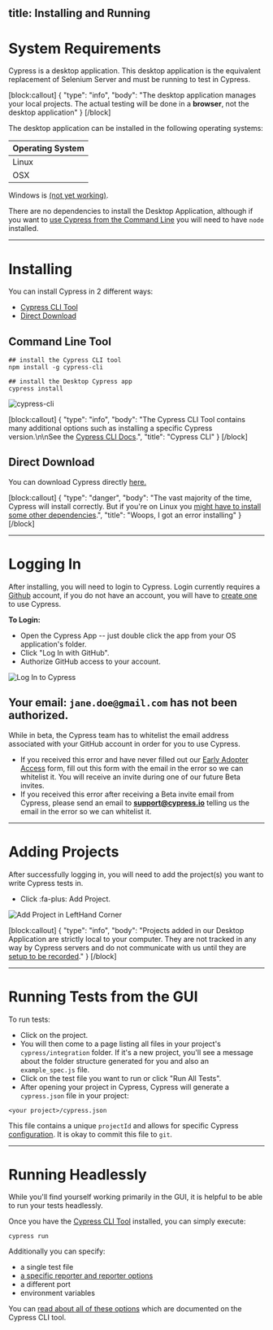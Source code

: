 title: Installing and Running
---

# System Requirements

Cypress is a desktop application. This desktop application is the equivalent replacement of Selenium Server and must be running to test in Cypress.

[block:callout]
{
  "type": "info",
  "body": "The desktop application manages your local projects. The actual testing will be done in a **browser**, not the desktop application"
}
[/block]

The desktop application can be installed in the following operating systems:

| Operating System |
| ------ |
| Linux |
| OSX |

Windows is [(not yet working)](https://github.com/cypress-io/cypress/issues/74).

There are no dependencies to install the Desktop Application, although if you want to [use Cypress from the Command Line](https://github.com/cypress-io/cypress-cli) you will need to have `node` installed.

***

# Installing

You can install Cypress in 2 different ways:
* [Cypress CLI Tool](https://github.com/cypress-io/cypress-cli)
* [Direct Download](#section-direct-download)

## Command Line Tool

```shell
## install the Cypress CLI tool
npm install -g cypress-cli

## install the Desktop Cypress app
cypress install
```

![cypress-cli](https://cloud.githubusercontent.com/assets/1268976/14435124/4f632278-ffe4-11e5-9dab-0a2d493551b3.gif)

[block:callout]
{
  "type": "info",
  "body": "The Cypress CLI Tool contains many additional options such as installing a specific Cypress version.\n\nSee the [Cypress CLI Docs](https://github.com/cypress-io/cypress-cli#installation).",
  "title": "Cypress CLI"
}
[/block]

## Direct Download

You can download Cypress directly [here.](http://download.cypress.io/desktop)

[block:callout]
{
  "type": "danger",
  "body": "The vast majority of the time, Cypress will install correctly. But if you're on Linux you [might have to install some other dependencies](https://on.cypress.io/guides/continuous-integration#section-dependencies).",
  "title": "Woops, I got an error installing"
}
[/block]

***

# Logging In

After installing, you will need to login to Cypress. Login currently requires a [Github](https://github.com/) account, if you do not have an account, you will have to [create one](https://github.com/join) to use Cypress.

**To Login:**

- Open the Cypress App -- just double click the app from your OS application's folder.
- Click "Log In with GitHub".
- Authorize GitHub access to your account.

![Log In to Cypress](https://cloud.githubusercontent.com/assets/1271364/18134962/38a6c3d8-6f6e-11e6-998b-9884496cb898.png)

## Your email: `jane.doe@gmail.com` has not been authorized.

While in beta, the Cypress team has to whitelist the email address associated with your GitHub account in order for you to use Cypress.

- If you received this error and have never filled out our [Early Adopter Access](http://goo.gl/forms/4vEMwj8LNT) form, fill out this form with the email in the error so we can whitelist it. You will receive an invite during one of our future Beta invites.
- If you received this error after receiving a Beta invite email from Cypress, please send an email to **support@cypress.io** telling us the email in the error so we can whitelist it.

***

# Adding Projects

After successfully logging in, you will need to add the project(s) you want to write Cypress tests in.

- Click :fa-plus: Add Project.

![Add Project in LeftHand Corner](https://cloud.githubusercontent.com/assets/1271364/22699969/fe44c2e4-ed26-11e6-83d0-9baa0f51b15e.png)

[block:callout]
{
  "type": "info",
  "body": "Projects added in our Desktop Application are strictly local to your computer. They are not tracked in any way by Cypress servers and do not communicate with us until they are [setup to be recorded](https://on.cypress.io/guides/projects#section-recording-runs)."
}
[/block]

***

# Running Tests from the GUI

To run tests:

- Click on the project.
- You will then come to a page listing all files in your project's `cypress/integration` folder. If it's a new project, you'll see a message about the folder structure generated for you and also an `example_spec.js` file.
- Click on the test file you want to run or click "Run All Tests".
- After opening your project in Cypress, Cypress will generate a `cypress.json` file in your project:

```text
<your project>/cypress.json
```

This file contains a unique `projectId` and allows for specific Cypress [configuration](https://on.cypress.io/guides/configuration). It is okay to commit this file to `git`.

***

# Running Headlessly

While you'll find yourself working primarily in the GUI, it is helpful to be able to run your tests headlessly.

Once you have the [Cypress CLI Tool](https://github.com/cypress-io/cypress-cli) installed, you can simply execute:

```shell
cypress run
```

Additionally you can specify:

- a single test file
- [a specific reporter and reporter options](https://on.cypress.io/guides/reporters)
- a different port
- environment variables

You can [read about all of these options](https://github.com/cypress-io/cypress-cli#cypress-run-1) which are documented on the Cypress CLI tool.
